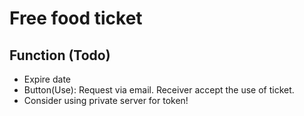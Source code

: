 # Free food ticket
## Function (Todo)
 - Expire date
 - Button(Use): Request via email. Receiver accept the use of ticket.
 - Consider using private server for token!
